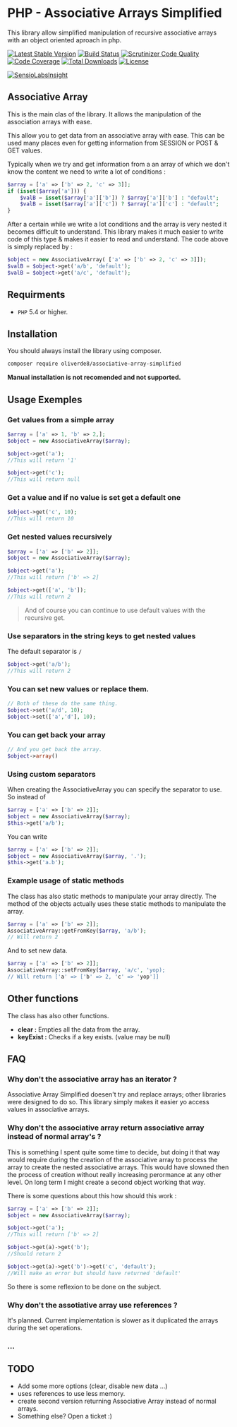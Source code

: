 # PHP - Associative Arrays Simplified

This library allow simplified manipulation of recursive associative arrays with an object oriented aproach in php.

[![Latest Stable Version](https://poser.pugx.org/oliverde8/associative-array-simplified/v/stable)](https://packagist.org/packages/oliverde8/associative-array-simplified)
[![Build Status](https://travis-ci.org/oliverde8/AssociativeArraySimplified.svg?branch=master)](https://travis-ci.org/oliverde8/AssociativeArraySimplified) 
[![Scrutinizer Code Quality](https://scrutinizer-ci.com/g/oliverde8/AssociativeArraySimplified/badges/quality-score.png?b=master)](https://scrutinizer-ci.com/g/oliverde8/AssociativeArraySimplified/?branch=master)
[![Code Coverage](https://scrutinizer-ci.com/g/oliverde8/AssociativeArraySimplified/badges/coverage.png?b=master)](https://scrutinizer-ci.com/g/oliverde8/AssociativeArraySimplified/?branch=master)
[![Total Downloads](https://poser.pugx.org/oliverde8/associative-array-simplified/downloads)](https://packagist.org/packages/oliverde8/associative-array-simplified)
[![License](https://poser.pugx.org/oliverde8/associative-array-simplified/license)](https://packagist.org/packages/oliverde8/associative-array-simplified)

[![SensioLabsInsight](https://insight.sensiolabs.com/projects/fc4c6968-5c27-49ee-9cda-4d648aa650f9/big.png)](https://insight.sensiolabs.com/projects/fc4c6968-5c27-49ee-9cda-4d648aa650f9)

## Associative Array 

This is the main clas of the library. It allows the manipulation of the association arrays with ease. 

This allow you to get data from an associative array with ease. This can be used many places even for getting information from SESSION or POST & GET values.

Typically when we try and get information from a an array of which we don't know the content we need to write a lot of conditions :

```php
$array = ['a' => ['b' => 2, 'c' => 3]];
if (isset($array['a'])) {
    $valB = isset($array['a']['b']) ? $array['a']['b'] : "default";
    $valB = isset($array['a']['c']) ? $array['a']['c'] : "default";
}
```

After a certain while we write a lot conditions and the array is very nested it becomes difficult to understand. 
This library makes it much easier to write code of this type & makes it easier to read and understand. 
The code above is simply replaced by : 

```php
$object = new AssociativeArray( ['a' => ['b' => 2, 'c' => 3]]);
$valB = $object->get('a/b', 'default');
$valB = $object->get('a/c', 'default');
```

## Requirments
* `PHP` 5.4 or higher.

## Installation

You should always install the library using composer. 

```bash
composer require oliverde8/associative-array-simplified
```

**Manual installation is not recomended and not supported.**

## Usage Exemples

### Get values from a simple array

```php
$array = ['a' => 1, 'b' => 2,];
$object = new AssociativeArray($array);

$object->get('a');
//This will return '1'

$object->get('c');
//This will return null
```

### Get a value and if no value is set get a default one

```php
$object->get('c', 10);
//This will return 10
```

### Get nested values recursively

```php
$array = ['a' => ['b' => 2]];
$object = new AssociativeArray($array);

$object->get('a');
//This will return ['b' => 2]

$object->get(['a', 'b']);
//This will return 2
```

> And of course you can continue to use default values with the recursive get.

### Use separators in the string keys to get nested values 

The default separator is `/`

```php
$object->get('a/b');
//This will return 2
```

### You can set new values or replace them.

```php
// Both of these do the same thing.
$object->set('a/d', 10);
$object->set(['a','d'], 10);
```

### You can get back your array 

```php
// And you get back the array.
$object->array()
```

### Using custom separators

When creating the AssociativeArray you can specify the separator to use. So instead of 
```php
$array = ['a' => ['b' => 2]];
$object = new AssociativeArray($array);
$this->get('a/b');
```

You can write

```php
$array = ['a' => ['b' => 2]];
$object = new AssociativeArray($array, '.');
$this->get('a.b');
```

### Example usage of static methods

The class has also static methods to manipulate your array directly. The method of the objects actually uses these static methods to manipulate the array. 

```php
$array = ['a' => ['b' => 2]];
AssociativeArray::getFromKey($array, 'a/b'); 
// Will return 2
```

And to set new data.
```php
$array = ['a' => ['b' => 2]];
AssociativeArray::setFromKey($array, 'a/c', 'yop); 
// Will return ['a' => ['b' => 2, 'c' => 'yop']] 
```

## Other functions

The class has also other functions.

* **clear :** Empties all the data from the array.
* **keyExist :** Checks if a key exists. (value may be null)

## FAQ

### Why don't the associative array has an iterator ?

Associative Array Simplified doesen't try and replace arrays; other libraries were designed to do so. 
This library simply makes it easier yo access values in associative arrays.

### Why don't the associative array return associative array instead of normal array's ?

This is something I spent quite some time to decide, but doing it that way would require during the creation of the associative array to process the array to create the nested associative arrays.
This would have slowned then the process of creation without really increasing perormance at any other level. On long term I might create a second object working that way.

There is some questions about this how should this work : 

```php
$array = ['a' => ['b' => 2]];
$object = new AssociativeArray($array);

$object->get('a');
//This will return ['b' => 2]

$object->get(a)->get('b');
//Should return 2

$object->get(a)->get('b')->get('c', 'default');
//Will make an error but should have returned 'default'
```

So there is some reflexion to be done on the subject.

### Why don't the assotiative array use references ?

It's planned. Current implementation is slower as it duplicated the arrays during the set operations.

### ...

## TODO

* Add some more options (clear, disable new data ...)
* uses references to use less memory.
* create second version returning Associative Array instead of normal arrays.
* Something else? Open a ticket :) 
